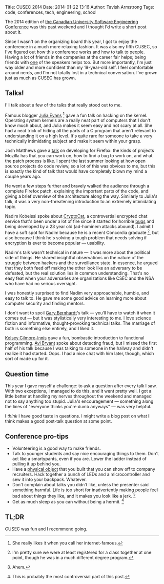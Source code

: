 Title: CUSEC 2014
Date: 2014-01-22 13:16
Author: Tavish Armstrong
Tags: code, conferences, tech, engineering, school

The 2014 edition of [the Canadian University Software Engineering Conference](http://2014.cusec.net) was this past weekend and I thought I'd write a short post about it.

Since I wasn't on the organizing board this year, I got to enjoy the conference in a much more relaxing fashion.
It was also my fifth CUSEC, so I've figured out how this conference works and how to talk to people.
Having a lot of friends in the companies at the career fair helps; being friends with [one](http://jvns.ca) of the speakers helps too.
But more importantly, I'm just way older and more confident than my 19-year-old self.
I feel comfortable around nerds, and I'm not totally lost in a technical conversation.
I've grown just as much as CUSEC has grown.

## Talks!

I'll talk about a few of the talks that really stood out to me.

Famous blogger [Julia Evans](http://jvns.ca) [^1] gave a fun talk on hacking
on the kernel. Operating system kernels are a really neat part of computers
that I don't know much about, and Julia makes it seem easy and not scary at
all. She had a neat trick of hiding all the parts of a C program that aren't
relevant to understanding it on a high level. It's quite rare for someone to
take a very technically intimidating subject and make it seem within your
grasp.

Josh Matthews gave a [talk](http://www.joshmatthews.net/cusec14/) on developing
for Firefox: the kinds of projects Mozilla has that you can work on, how to
find a bug to work on, and what the patch process is like. I spent the last
summer looking at how open source projects do code review, so a lot of this
was obvious to me, but this is exactly the kind of talk that would have
completely blown my mind a couple years ago.

He went a few steps further and bravely walked the audience through a complete
Firefox patch, explaining the important parts of the code, and giving a brief
overview of the architecture along the way. Similarly to Julia's talk, it was a
very non-threatening introduction to an extremely intimidating topic.

Nadim Kobeissi spoke about [CryptoCat](http://crypto.cat), a controvertial
encrypted chat service that's been under a lot of fire since it started for
horrible [bugs](http://tobtu.com/decryptocat.php) and being developed by a 23
year old (ad-hominem attacks abound). I admit I have a soft spot for Nadim
because he is a recent Concordia graduate [^2], but also because I think he's
solving a tough problem that needs solving if encryption is ever to become
popular &mdash; usability.

Nadim's talk wasn't technical in nature &mdash; it was more about the political
side of things. He shared insightful observations on the nature of the struggle
between hackers and the surveillance state. In essence, he argued that they
both feed off making the other look like an adversary to be defeated, but the
real solution lies in common understanding. That's no easy feat when your
adversaries are organizations like CSEC and the NSA who have had no serious
oversight.

I was honestly surprised to find Nadim very approachable, humble, and easy to
talk to. He gave me some good advice on learning more about computer security
and finding mentors.

I don't want to spoil [Gary
Bernhardt](https://www.destroyallsoftware.com/screencasts)'s talk &mdash;
you'll have to watch it when it comes out &mdash; but it was stylistically very
interesting to me. I love science fiction and informative, thought-provoking
technical talks. The marriage of both is something else entirely, and I liked it.

[Kelsey Gilmore-Innis](http://nerd.kelseyinnis.com/) gave a fun, bombastic
introduction to functional programming.  [Avi
Bryant](https://twitter.com/avibryant) spoke about detecting fraud, but I
missed the first half of his talk because I was talking to someone in the
hallway and didn't realize it had started. Oops. I had a nice chat with him
later, though, which sort of made up for it.

## Question time

This year I gave myself a challenge: to ask a question after every talk I saw.
With two exceptions, I managed to do this, and it went pretty well. I got a
little better at handling my nerves throughout the weekend and managed not to
say anything too stupid. Julia's encouragement &mdash; something along the
lines of "everyone thinks you're dumb anyways" &mdash; was very helpful.

I *think* I have good taste in questions. I might write a blog post on what I
think makes a good post-talk question at some point.

## Conference pro-tips

* Volunteering is a good way to make friends.
* Talk to younger students and say nice encouraging things to them. Don't act like a smartypants, even if you are. Lower the ladder instead of pulling it up behind you.
* Have a [physical object](http://aosabook.org) that you built that you can
  show off to company recruiters. Hack together a bunch of LEDs and a
  microcontroller and sew it into your backpack. Whatever.
* Don't complain about talks you didn't like, unless the presenter said
  something harmful. Life is too short for inadvertently making people feel bad
  about things they like, and it makes you look like a jerk. [^3]
* Get as much sleep as you can without being a hermit. [^4]

## TL;DR

CUSEC was fun and I recommend going.

[^1]: She really likes it when you call her internet-famous.

[^2]: I'm pretty sure we were at least registered for a class together at one point, though he was in a much different degree program.

[^3]: Ahem.

[^4]: This is probably the most controversial part of this post.
